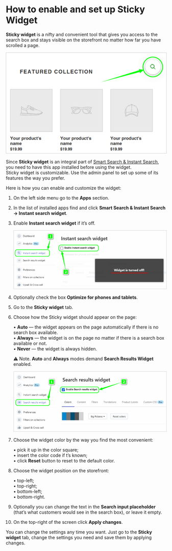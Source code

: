 # How to enable and set up Sticky Widget

**Sticky widget** is a nifty and convenient tool that gives you access to the search box and stays visible on the storefront no matter how far you have scrolled a page.   

![sticky-widget](https://github.com/ded-ared/shopify/blob/main/images/search-widget-screen.png "Sticky Widget")   

Since **Sticky widget** is an integral part of [Smart Search & Instant Search](https://apps.shopify.com/searchanise), you need to have this app installed before using the widget.   
Sticky widget is customizable. Use the admin panel to set up some of its features the way you prefer.

Here is how you can enable and customize the widget:

1.	On the left side menu go to the **Apps** section.
2.	In the list of installed apps find and click **Smart Search & Instant Search → Instant search widget**.
3.	Enable **Instant search widget** if it’s off.   

    ![instant-search-enable](https://github.com/ded-ared/shopify/blob/main/images/instant-search-widget.png "instant-search-widget")   
4.	Optionally check the box **Optimize for phones and tablets**.
5.	Go to the **Sticky widget** tab.
6.	Choose how the Sticky widget should appear on the page:   
    
    •	**Auto** — the widget appears on the page automatically if there is no search box available.   
    •	**Always** — the widget is on the page no matter if there is a search box available or not.   
    •	**Never** — the widget is always hidden.   
    
    ⚠ Note. **Auto** and **Always** modes demand **Search Results Widget** enabled.   
    
    ![search-result-widget-enable](https://github.com/ded-ared/shopify/blob/main/images/search-results-widget.png "search-result-widget")
    
7.	Choose the widget color by the way you find the most convenient:   
    
    •	pick it up in the color square;   
    •	insert the color code if t’s known;   
    •	click **Reset** button to reset to the default color.   

8.	Choose the widget position on the storefront:   
    
    •	top-left;   
    •	top-right;   
    •	bottom-left;   
    •	bottom-right.

9.	Optionally you can change the text in the **Search input placeholder** (that’s what customers would see in the search box), or leave it empty.
10.	On the top-right of the screen click **Apply changes**.   

You can change the settings any time you want. Just go to the **Sticky widget** tab, change the settings you need and save them by applying changes.
